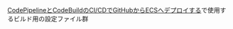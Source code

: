 [CodePipelineとCodeBuildのCI/CDでGitHubからECSへデプロイする](https://zoo200.net/deploy-ecs-with-cicd-codepipeline-codebuild/)で使用するビルド用の設定ファイル群